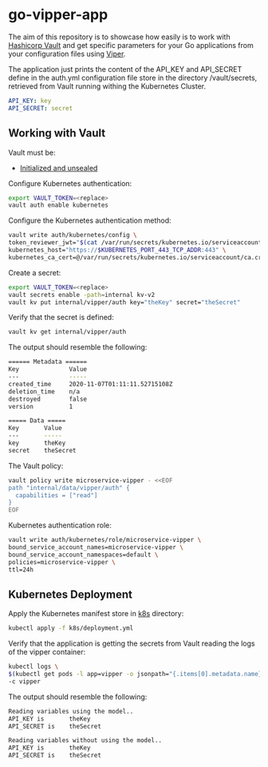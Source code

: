 # go-vipper-app

The aim of this repository is to showcase how easily is to work with [Hashicorp Vault](https://www.vaultproject.io) and get specific parameters for your Go applications from your configuration files using [Viper](https://github.com/spf13/viper).

The application just prints the content of the API_KEY and API_SECRET define in the auth.yml configuration file
store in the directory /vault/secrets, retrieved from Vault running withing the Kubernetes Cluster.

```yaml
API_KEY: key
API_SECRET: secret
```

## Working with Vault 

Vault must be:
- [Initialized and unsealed](https://learn.hashicorp.com/tutorials/vault/kubernetes-raft-deployment-guide?in=vault/kubernetes#initialize-and-unseal-vault)

Configure Kubernetes authentication:
```bash
export VAULT_TOKEN=<replace>
vault auth enable kubernetes
```

Configure the Kubernetes authentication method:
```bash
vault write auth/kubernetes/config \
token_reviewer_jwt="$(cat /var/run/secrets/kubernetes.io/serviceaccount/token)" \
kubernetes_host="https://$KUBERNETES_PORT_443_TCP_ADDR:443" \
kubernetes_ca_cert=@/var/run/secrets/kubernetes.io/serviceaccount/ca.crt
```

Create a secret:
```bash
export VAULT_TOKEN=<replace>
vault secrets enable -path=internal kv-v2
vault kv put internal/vipper/auth key="theKey" secret="theSecret"
```

Verify that the secret is defined:

```bash
vault kv get internal/vipper/auth
```

The output should resemble the following:
```bash
====== Metadata ======
Key              Value
---              -----
created_time     2020-11-07T01:11:11.52715108Z
deletion_time    n/a
destroyed        false
version          1

===== Data =====
Key       Value
---       -----
key       theKey
secret    theSecret
```

The Vault policy:

```bash
vault policy write microservice-vipper - <<EOF
path "internal/data/vipper/auth" {
  capabilities = ["read"]
}
EOF
```

Kubernetes authentication role:

```bash
vault write auth/kubernetes/role/microservice-vipper \
bound_service_account_names=microservice-vipper \
bound_service_account_namespaces=default \
policies=microservice-vipper \
ttl=24h
```

## Kubernetes Deployment

Apply the Kubernetes manifest store in [k8s](k8s) directory:

```bash
kubectl apply -f k8s/deployment.yml
```
Verify that the application is getting the secrets from Vault reading the logs of the vipper container:

```bash
kubectl logs \
$(kubectl get pods -l app=vipper -o jsonpath="{.items[0].metadata.name}") \
-c vipper
```

The output should resemble the following:
```bash
Reading variables using the model..
API_KEY is       theKey
API_SECRET is    theSecret

Reading variables without using the model..
API_KEY is       theKey
API_SECRET is    theSecret
```
